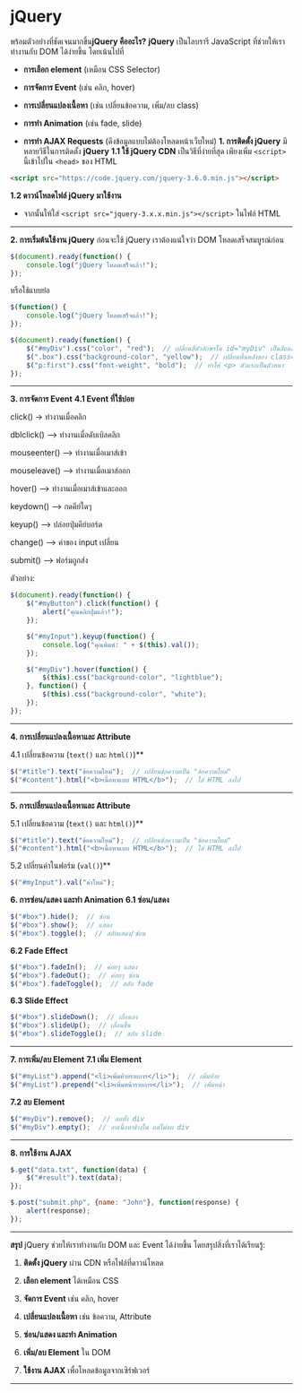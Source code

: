 # jQuery
พร้อมตัวอย่างที่ชัดเจนมากขึ้น**jQuery คืออะไร?** **jQuery**  เป็นไลบรารี JavaScript ที่ช่วยให้เราทำงานกับ DOM ได้ง่ายขึ้น โดยเน้นไปที่ 
- **การเลือก element**  (เหมือน CSS Selector)
 
- **การจัดการ Event**  (เช่น คลิก, hover)
 
- **การเปลี่ยนแปลงเนื้อหา**  (เช่น เปลี่ยนข้อความ, เพิ่ม/ลบ class)
 
- **การทำ Animation**  (เช่น fade, slide)
 
- **การทำ AJAX Requests**  (ดึงข้อมูลแบบไม่ต้องโหลดหน้าเว็บใหม่)
**1. การติดตั้ง jQuery** มีหลายวิธีในการติดตั้ง **jQuery** **1.1 ใช้ jQuery CDN** เป็นวิธีที่ง่ายที่สุด เพียงเพิ่ม `<script>` นี้เข้าไปใน `<head>` ของ HTML

```html
<script src="https://code.jquery.com/jquery-3.6.0.min.js"></script>
```
**1.2 ดาวน์โหลดไฟล์ jQuery มาใช้งาน**  
 
- จากนั้นให้ใส่ `<script src="jquery-3.x.x.min.js"></script>` ในไฟล์ HTML


---

**2. การเริ่มต้นใช้งาน jQuery** 
ก่อนจะใช้ jQuery เราต้องแน่ใจว่า DOM โหลดเสร็จสมบูรณ์ก่อน


```javascript
$(document).ready(function() {
    console.log("jQuery โหลดเสร็จแล้ว!");
});
```

หรือใช้แบบย่อ


```javascript
$(function() {
    console.log("jQuery โหลดเสร็จแล้ว!");
});
```



```javascript
$(document).ready(function() {
    $("#myDiv").css("color", "red");  // เปลี่ยนสีตัวอักษรใน id="myDiv" เป็นสีแดง
    $(".box").css("background-color", "yellow");  // เปลี่ยนพื้นหลังของ class="box"
    $("p:first").css("font-weight", "bold");  // ทำให้ <p> ตัวแรกเป็นตัวหนา
});
```


---

**3. การจัดการ Event** **4.1 Event ที่ใช้บ่อย** 

click() -> ทำงานเมื่อคลิก 

dblclick() --> ทำงานเมื่อดับเบิลคลิก 

mouseenter() --> ทำงานเมื่อเมาส์เข้า 

mouseleave() --> ทำงานเมื่อเมาส์ออก 

hover() --> ทำงานเมื่อเมาส์เข้าและออก 

keydown() --> กดคีย์ใดๆ 

keyup() --> ปล่อยปุ่มคีย์บอร์ด 

change() --> ค่าของ input เปลี่ยน

submit() --> ฟอร์มถูกส่ง


ตัวอย่าง:


```javascript
$(document).ready(function() {
    $("#myButton").click(function() {
        alert("คุณคลิกปุ่มแล้ว!");
    });

    $("#myInput").keyup(function() {
        console.log("คุณพิมพ์: " + $(this).val());
    });

    $("#myDiv").hover(function() {
        $(this).css("background-color", "lightblue");
    }, function() {
        $(this).css("background-color", "white");
    });
});
```

---

**4. การเปลี่ยนแปลงเนื้อหาและ Attribute** 

4.1 เปลี่ยนข้อความ (`text()` และ `html()`)** 

```javascript
$("#title").text("ข้อความใหม่");  // เปลี่ยนข้อความเป็น "ข้อความใหม่"
$("#content").html("<b>เนื้อหาแบบ HTML</b>");  // ใส่ HTML ลงไป
```

---

**5. การเปลี่ยนแปลงเนื้อหาและ Attribute** 

5.1 เปลี่ยนข้อความ (`text()` และ `html()`)** 

```javascript
$("#title").text("ข้อความใหม่");  // เปลี่ยนข้อความเป็น "ข้อความใหม่"
$("#content").html("<b>เนื้อหาแบบ HTML</b>");  // ใส่ HTML ลงไป
```
5.2 เปลี่ยนค่าในฟอร์ม (`val()`)** 

```javascript
$("#myInput").val("ค่าใหม่");
```


**6. การซ่อน/แสดง และทำ Animation** **6.1 ซ่อน/แสดง** 

```javascript
$("#box").hide();  // ซ่อน
$("#box").show();  // แสดง
$("#box").toggle();  // สลับแสดง/ซ่อน
```
**6.2 Fade Effect** 

```javascript
$("#box").fadeIn();  // ค่อยๆ แสดง
$("#box").fadeOut();  // ค่อยๆ ซ่อน
$("#box").fadeToggle();  // สลับ fade
```
**6.3 Slide Effect** 

```javascript
$("#box").slideDown();  // เลื่อนลง
$("#box").slideUp();  // เลื่อนขึ้น
$("#box").slideToggle();  // สลับ slide
```


---

**7. การเพิ่ม/ลบ Element** **7.1 เพิ่ม Element** 

```javascript
$("#myList").append("<li>เพิ่มท้ายรายการ</li>");  // เพิ่มท้าย
$("#myList").prepend("<li>เพิ่มหน้ารายการ</li>");  // เพิ่มหน้า
```
**7.2 ลบ Element** 

```javascript
$("#myDiv").remove();  // ลบทั้ง div
$("#myDiv").empty();  // ลบเนื้อหาข้างใน แต่ไม่ลบ div
```


---

**8. การใช้งาน AJAX** 

```javascript
$.get("data.txt", function(data) {
    $("#result").text(data);
});
```


```javascript
$.post("submit.php", {name: "John"}, function(response) {
    alert(response);
});
```


---

**สรุป** 
jQuery ช่วยให้เราทำงานกับ DOM และ Event ได้ง่ายขึ้น โดยสรุปสิ่งที่เราได้เรียนรู้:
 
1. **ติดตั้ง jQuery**  ผ่าน CDN หรือไฟล์ที่ดาวน์โหลด
 
2. **เลือก element**  ได้เหมือน CSS
 
3. **จัดการ Event**  เช่น คลิก, hover
 
4. **เปลี่ยนแปลงเนื้อหา**  เช่น ข้อความ, Attribute
 
5. **ซ่อน/แสดง และทำ Animation**
 
6. **เพิ่ม/ลบ Element**  ใน DOM
 
7. **ใช้งาน AJAX**  เพื่อโหลดข้อมูลจากเซิร์ฟเวอร์


---
